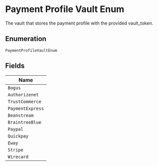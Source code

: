 
# Payment Profile Vault Enum

The vault that stores the payment profile with the provided vault_token.

## Enumeration

`PaymentProfileVaultEnum`

## Fields

| Name |
|  --- |
| `Bogus` |
| `Authorizenet` |
| `TrustCommerce` |
| `PaymentExpress` |
| `Beanstream` |
| `BraintreeBlue` |
| `Paypal` |
| `Quickpay` |
| `Eway` |
| `Stripe` |
| `Wirecard` |

